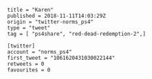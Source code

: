 ```
title = "Karen"
published = 2018-11-11T14:03:29Z
origin = "twitter-norms_ps4"
type = "tweet"
tag = [ "ps4share", "red-dead-redemption-2",]

[twitter]
account = "norms_ps4"
first_tweet = "1061620431030022144"
retweets = 0
favourites = 0
```

<p class='image'><img src='https://mnf.m17s.net/2018/11/11/DruiJ1vWwAAs3Le.jpg' alt=''></p>

